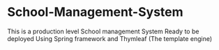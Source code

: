 # School-Management-System
This is a production level School management System Ready to be deployed Using Spring framework and Thymleaf (The template engine)
